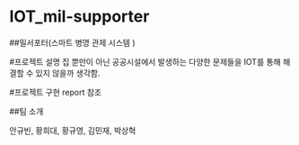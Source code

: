# IOT_mil-supporter
##밀서포터(스마트 병영 관제 시스템 )


#프로젝트 설명
집 뿐만이 아닌 공공시설에서 발생하는 다양한 문제들을 IOT를 통해 해결할 수 있지 않을까 생각함.

#프로젝트 구현
report 참조

##팀 소개

안규빈, 황희대, 황규영, 김민재, 박상혁
